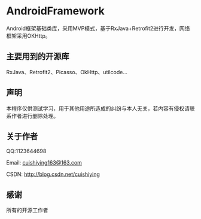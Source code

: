# AndroidFramework

Android框架基础类库，采用MVP模式，基于RxJava+Retrofit2进行开发，网络框架采用OKHttp。

主要用到的开源库
---------------
RxJava、Retrofit2、Picasso、OkHttp、utilcode...

声明
---------------
本程序仅供测试学习，用于其他用途所造成的纠纷与本人无关，若内容有侵权请联系作者进行删除处理。

关于作者
---------------
QQ:1123644698

Email: cuishiying163@163.com

CSDN: http://blog.csdn.net/cuishiying

感谢
---------------
所有的开源工作者
